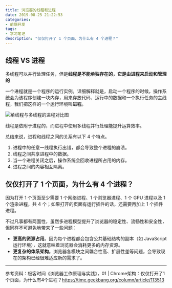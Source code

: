 ```yaml
---
title: 浏览器的线程和进程
date: 2019-08-25 21:22:53
categories:
- 前端开发
tags:
- 学习笔记
description: "仅仅打开了 1 个页面，为什么有 4 个进程？"
---
```


## 线程 VS 进程
多线程可以并行处理任务，但是**线程是不能单独存在的，它是由进程来启动和管理的**

一个进程就是一个程序的运行实例。详细解释就是，启动一个程序的时候，操作系统会为该程序创建一块内存，用来存放代码、运行中的数据和一个执行任务的主线程，我们把这样的一个运行环境叫**进程**。

![单线程与多线程的进程对比图](https://static001.geekbang.org/resource/image/33/da/3380f0a16c323deda5d3a300804b95da.png)

线程是依附于进程的，而进程中使用多线程并行处理能提升运算效率。


总结来说，进程和线程之间的关系有以下 4 个特点。
1.  进程中的任意一线程执行出错，都会导致整个进程的崩溃。
2.  线程之间共享进程中的数据。
3.  当一个进程关闭之后，操作系统会回收进程所占用的内存。
4.  进程之间的内容相互隔离。


## 仅仅打开了 1 个页面，为什么有 4 个进程？
因为打开 1 个页面至少需要 1 个网络进程、1 个浏览器进程、1 个 GPU 进程以及 1 个渲染进程，共 4 个；如果打开的页面有运行插件的话，还需要再加上 1 个插件进程。

不过凡事都有两面性，虽然多进程模型提升了浏览器的稳定性、流畅性和安全性，但同样不可避免地带来了一些问题：
- **更高的资源占用**。因为每个进程都会包含公共基础结构的副本（如 JavaScript 运行环境），这就意味着浏览器会消耗更多的内存资源。
- **更复杂的体系架构**。浏览器各模块之间耦合性高、扩展性差等问题，会导致现在的架构已经很难适应新的需求了。



*******

参考资料：极客时间《浏览器工作原理与实践》，01 | Chrome架构：仅仅打开了1个页面，为什么有4个进程？https://time.geekbang.org/column/article/113513

